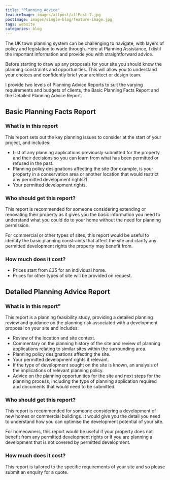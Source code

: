 ```yaml
---
title: "Planning Advice"
featureImage: images/allpost/allPost-7.jpg
postImage: images/single-blog/feature-image.jpg
tags: website
categories: blog
---
```


The UK town planning system can be challenging to navigate, with layers of policy and legislation to wade through. Here at Planning Assistance, I distil the important information and provide you with straightforward advice.

Before starting to draw up any proposals for your site you should know the planning constraints and opportunities. This will allow you to understand your choices and confidently brief your architect or design team.

I provide two levels of Planning Advice Reports to suit the varying requirements and budgets of clients, the Basic Planning Facts Report and the Detailed Planning Advice Report.

## Basic Planning Facts Report

### What is in this report

This report sets out the key planning issues to consider at the start of your project, and includes:

- List of any planning applications previously submitted for the property and their decisions so you can learn from what has been permitted or refused in the past.
- Planning policy designations affecting the site (for example, is your property in a conservation area or another location that would restrict any permitted development rights?).
- Your permitted development rights.

### Who should get this report?

This report is recommended for someone considering extending or renovating their property as it gives you the basic information you need to understand what you could do to your home without the need for planning permission.

For commercial or other types of sites, this report would be useful to identify the basic planning constraints that affect the site and clarify any permitted development rights the property may benefit from.

### How much does it cost?

- Prices start from £35 for an individual home.
- Prices for other types of site will be provided on request.

## Detailed Planning Advice Report

### What is in this report"

This report is a planning feasibility study, providing a detailed planning review and guidance on the planning risk associated with a development proposal on your site and includes:

- Review of the location and site context.
- Commentary on the planning history of the site and review of planning applications relating to similar sites within the surrounding area.
- Planning policy designations affecting the site.
- Your permitted development rights if relevant.
- If the type of development sought on the site is known, an analysis of the implications of relevant planning policy.
- Advice on the planning opportunities for the site and next steps for the planning process, including the type of planning application required and documents that would need to be submitted.

### Who should get this report?

This report is recommended for someone considering a development of new homes or commercial buildings. It would give you the detail you need to understand how you can optimise the development potential of your site.

For homeowners, this report would be useful if your property does not benefit from any permitted development rights or if you are planning a development that is not covered by permitted development.

### How much does it cost?

This report is tailored to the specific requirements of your site and so please submit an enquiry for a quote.
